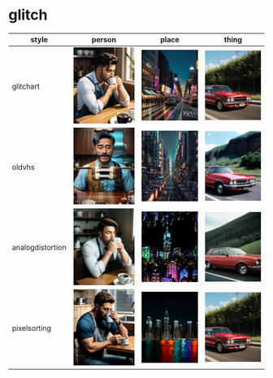 # glitch

| style | person | place | thing |
| --- | --- | --- | --- |
| glitchart | ![](/images/glitchart_person.webp?raw=true) | ![](/images/glitchart_place.webp?raw=true) | ![](/images/glitchart_thing.webp?raw=true) |
| oldvhs | ![](/images/oldvhs_person.webp?raw=true) | ![](/images/oldvhs_place.webp?raw=true) | ![](/images/oldvhs_thing.webp?raw=true) |
| analogdistortion | ![](/images/analogdistortion_person.webp?raw=true) | ![](/images/analogdistortion_place.webp?raw=true) | ![](/images/analogdistortion_thing.webp?raw=true) |
| pixelsorting | ![](/images/pixelsorting_person.webp?raw=true) | ![](/images/pixelsorting_place.webp?raw=true) | ![](/images/pixelsorting_thing.webp?raw=true) |